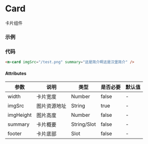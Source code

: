 # Card
卡片组件

### 示例
<m-card imgSrc="/test.png" summary="这是简介啊这是汉堡简介" />

### 代码
```html
<m-card imgSrc="/test.png" summary="这是简介啊这是汉堡简介" />
```

#### Attributes
| 参数 | 说明 | 类型 | 是否必要 | 默认值 |
| ---  | --- | ---  | --- | --- |
| width | 卡片宽度 | Number | false | - |
| imgSrc | 图片资源地址 | String | true | - |
| imgHeight | 图片高度 | Number | false | - |
| summary | 卡片概要 | String/Slot | false | - |
| footer | 卡片底部 | Slot | false | - |